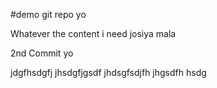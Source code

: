 #demo git repo yo

Whatever the content i need
josiya
mala



2nd Commit yo

jdgfhsdgfj jhsdgfjgsdf jhdsgfsdjfh jhgsdfh hsdg
